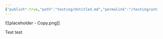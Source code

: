 ```yaml
---
{"publish":true,"path":"testing/Untitled.md","permalink":"/testing/untitled/","PassFrontmatter":true}
---
```


![[placeholder - Copy.png]]

Test test